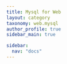 ```yaml
---
title: Mysql for Web
layout: category
taxonomy: web.mysql
author_profile: true
sidebar_main: true

sidebar:
  nav: "docs"
---
```

